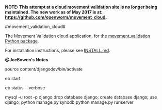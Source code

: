**NOTE: This attempt at a cloud movement validation site is no longer being maintained.  The new work as of May 2017 is at: https://github.com/openworm/movement_cloud.**

#movement_validation_cloud#

The Movement Validation cloud application, for the [movement_validation Python package](https://github.com/openworm/movement_validation).

For installation instructions, please see [INSTALL.md](https://github.com/openworm/movement_validation_cloud/blob/master/INSTALL.md).

**@JoeBowen's Notes**

source content/djangodev/bin/activate

eb start

eb status --verbose

mysql -u root -p django
drop database django; create database django; use django; 
python manage.py syncdb
python manage.py runserver
